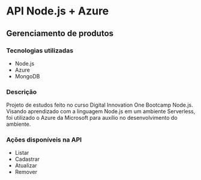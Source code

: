 # API Node.js + Azure

## Gerenciamento de produtos 

### Tecnologias utilizadas

- Node.js
- Azure
- MongoDB

### Descrição
Projeto de estudos feito no curso Digital Innovation One Bootcamp Node.js. 
Visando aprendizado com a linguagem Node.js em um ambiente Serverless, foi utilizado o Azure da Microsoft para auxílio no desenvolvimento do ambiente.

### Ações disponíveis na API 
- Listar
- Cadastrar
- Atualizar
- Remover


